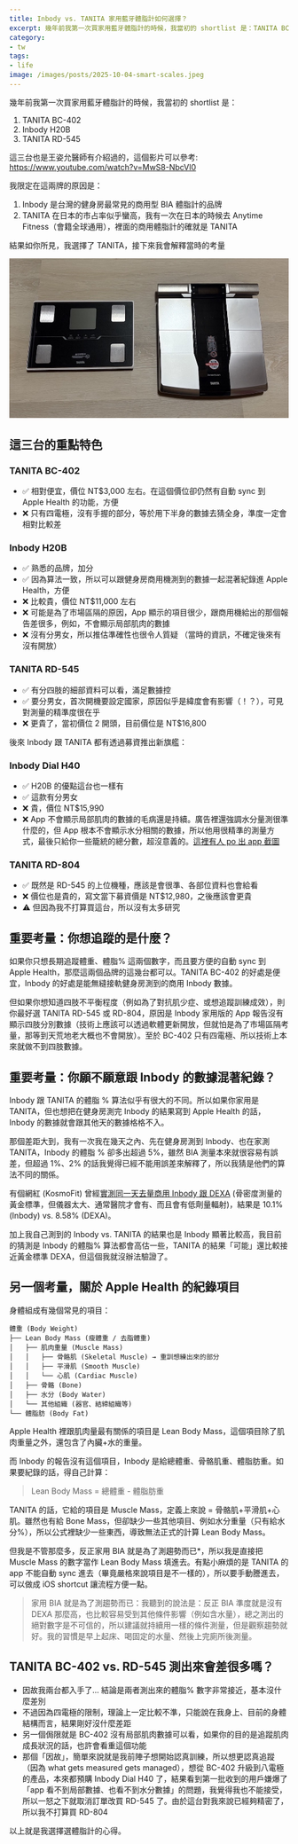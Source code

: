 ```yaml
---
title: Inbody vs. TANITA 家用藍牙體脂計如何選擇？
excerpt: 幾年前我第一次買家用藍牙體脂計的時候，我當初的 shortlist 是：TANITA BC-402, Inbody H20B, TANITA RD-545...
category:
- tw
tags:
- life
image: /images/posts/2025-10-04-smart-scales.jpeg
---
```


幾年前我第一次買家用藍牙體脂計的時候，我當初的 shortlist 是：

1. TANITA BC-402
2. Inbody H20B
3. TANITA RD-545

這三台也是王姿允醫師有介紹過的，這個影片可以參考: https://www.youtube.com/watch?v=MwS8-NbcVl0

我限定在這兩牌的原因是：

1. Inbody 是台灣的健身房最常見的商用型 BIA 體脂計的品牌
2. TANITA 在日本的市占率似乎蠻高，我有一次在日本的時候去 Anytime Fitness（會籍全球通用），裡面的商用體脂計的確就是 TANITA

結果如你所見，我選擇了 TANITA，接下來我會解釋當時的考量

![](/images/posts/2025-10-04-smart-scales.jpeg)

## 這三台的重點特色

### TANITA BC-402

- ✅ 相對便宜，價位 NT$3,000 左右。在這個價位卻仍然有自動 sync 到 Apple Health 的功能，方便
- ❌ 只有四電極，沒有手握的部分，等於用下半身的數據去猜全身，準度一定會相對比較差

### Inbody H20B

- ✅ 熟悉的品牌，加分
- ✅ 因為算法一致，所以可以跟健身房商用機測到的數據一起混著紀錄進 Apple Health，方便
- ❌ 比較貴，價位 NT$11,000 左右
- ❌ 可能是為了市場區隔的原因，App 顯示的項目很少，跟商用機給出的那個報告差很多，例如，不會顯示局部肌肉的數據
- ❌ 沒有分男女，所以推估準確性也很令人質疑 （當時的資訊，不確定後來有沒有開放）

### TANITA RD-545

- ✅ 有分四肢的細部資料可以看，滿足數據控
- ✅ 要分男女，首次開機要設定國家，原因似乎是緯度會有影響（！？），可見對測量的精準度很在乎
- ❌ 更貴了，當初價位 2 開頭，目前價位是 NT$16,800

後來 Inbody 跟 TANITA 都有透過募資推出新旗艦：

### Inbody Dial H40

- ✅ H20B 的優點這台也一樣有
- ✅ 這款有分男女
- ❌ 貴，價位 NT$15,990 
- ❌ App 不會顯示局部肌肉的數據的毛病還是持續。廣告裡還強調水分量測很準什麼的，但 App 根本不會顯示水分相關的數據，所以他用很精準的測量方式，最後只給你一些籠統的總分數，超沒意義的。[這裡有人 po 出 app 截圖](https://www.mobile01.com/topicdetail.php?f=293&t=7154211)

### TANITA RD-804

- ✅ 既然是 RD-545 的上位機種，應該是會很準、各部位資料也會給看
- ❌ 價位也是貴的，寫文當下募資價是 NT$12,980，之後應該會更貴
- ⚠️ 但因為我不打算買這台，所以沒有太多研究

## 重要考量：你想追蹤的是什麼？

如果你只想長期追蹤體重、體脂% 這兩個數字，而且要方便的自動 sync 到 Apple Health，那麼這兩個品牌的這幾台都可以。TANITA BC-402 的好處是便宜，Inbody 的好處是能無縫接軌健身房測到的商用 Inbody 數據。

但如果你想知道四肢不平衡程度（例如為了對抗肌少症、或想追蹤訓練成效），則你最好選 TANITA RD-545 或 RD-804，原因是 Inbody 家用版的 App 報告沒有顯示四肢分別數據（技術上應該可以透過軟體更新開放，但就怕是為了市場區隔考量，那等到天荒地老大概也不會開放）。至於 BC-402 只有四電極、所以技術上本來就做不到四肢數據。

## 重要考量：你願不願意跟 Inbody 的數據混著紀錄？

Inbody 跟 TANITA 的體脂 % 算法似乎有很大的不同。所以如果你家用是 TANITA，但也想把在健身房測完 Inbody 的結果寫到 Apple Health 的話，Inbody 的數據就會跟其他天的數據格格不入。

那個差距大到，我有一次我在幾天之內、先在健身房測到 Inbody、也在家測 TANITA，Inbody 的體脂 % 卻多出超過 5%，雖然 BIA 測量本來就很容易有誤差，但超過 1%、2% 的話我覺得已經不能用誤差來解釋了，所以我猜是他們的算法不同的關係。

有個網紅 (KosmoFit) 曾經[實測同一天去量商用 Inbody 跟 DEXA](https://www.youtube.com/watch?v=ofYvYzd9a_U) (骨密度測量的黃金標準，但儀器太大、通常醫院才會有、而且會有低劑量輻射)，結果是 10.1% (Inbody) vs. 8.58% (DEXA)。

加上我自己測到的 Inbody vs. TANITA 的結果也是 Inbody 顯著比較高，我目前的猜測是 Inbody 的體脂% 算法都會高估一些，TANITA 的結果「可能」還比較接近黃金標準 DEXA，但這個我就沒辦法驗證了。

## 另一個考量，關於 Apple Health 的紀錄項目

身體組成有幾個常見的項目：

```
體重 (Body Weight)
├── Lean Body Mass (瘦體重 / 去脂體重)
│   ├── 肌肉重量 (Muscle Mass)
│   │   ├── 骨骼肌 (Skeletal Muscle) → 重訓想練出來的部分
│   │   ├── 平滑肌 (Smooth Muscle)
│   │   └── 心肌 (Cardiac Muscle)
│   ├── 骨骼 (Bone)
│   ├── 水分 (Body Water)
│   └── 其他組織 (器官、結締組織等)
└── 體脂肪 (Body Fat)
```

Apple Health 裡跟肌肉量最有關係的項目是 Lean Body Mass，這個項目除了肌肉重量之外，還包含了內臟+水的重量。

而 Inbody 的報告沒有這個項目，Inbody 是給總體重、骨骼肌重、體脂肪重。如果要紀錄的話，得自己計算：

> Lean Body Mass = 總體重 - 體脂肪重

TANITA 的話，它給的項目是 Muscle Mass，定義上來說 = 骨骼肌+平滑肌+心肌。雖然也有給 Bone Mass，但卻缺少一些其他項目、例如水分重量（只有給水分%），所以公式裡缺少一些東西，導致無法正式的計算 Lean Body Mass。

但我是不管那麼多，反正家用 BIA 就是為了測趨勢而已*，所以我是直接把 Muscle Mass 的數字當作 Lean Body Mass 填進去。有點小麻煩的是 TANITA 的 app 不能自動 sync 進去（畢竟嚴格來說項目是不一樣的），所以要手動謄進去，可以做成 iOS shortcut 讓流程方便一點。

> 家用 BIA 就是為了測趨勢而已：我聽到的說法是：反正 BIA 準度就是沒有 DEXA 那麼高，也比較容易受到其他條件影響（例如含水量），總之測出的絕對數字是不可信的，所以建議就持續用一樣的條件測量，但是觀察趨勢就好。我的習慣是早上起床、喝固定的水量、然後上完廁所後測量。

## TANITA BC-402 vs. RD-545 測出來會差很多嗎？

- 因故我兩台都入手了... 結論是兩者測出來的體脂% 數字非常接近，基本沒什麼差別
- 不過因為四電極的限制，理論上一定比較不準，只能說在我身上、目前的身體結構而言，結果剛好沒什麼差距
- 另一個侷限就是 BC-402 沒有局部肌肉數據可以看，如果你的目的是追蹤肌肉成長狀況的話，也許會看重這個功能
- 那個「因故」，簡單來說就是我前陣子想開始認真訓練，所以想更認真追蹤（因為 what gets measured gets managed），想從 BC-402 升級到八電極的產品，本來都預購 Inbody Dial H40 了，結果看到第一批收到的用戶嫌爆了「app 看不到局部數據、也看不到水分數據」的問題，我覺得我也不能接受，所以一怒之下就取消訂單改買 RD-545 了。由於這台對我來說已經夠精密了，所以我不打算買 RD-804

以上就是我選擇選體脂計的心得。

